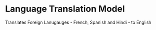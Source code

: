 # Language Translation Model

Translates Foreign Lanugauges - French, Spanish and Hindi - to English
